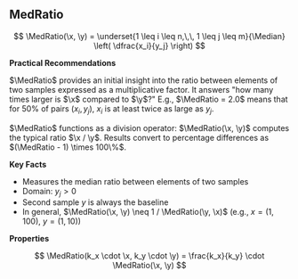 ## MedRatio

$$
\MedRatio(\x, \y) = \underset{1 \leq i \leq n,\,\, 1 \leq j \leq m}{\Median} \left( \dfrac{x_i}{y_j} \right)
$$

**Practical Recommendations**

$\MedRatio$ provides an initial insight into the ratio between elements of two samples expressed as a multiplicative factor.
It answers "how many times larger is $\x$ compared to $\y$?"
E.g., $\MedRatio = 2.0$ means that for $50\%$ of pairs $(x_i, y_j)$, $x_i$ is at least twice as large as $y_j$.

$\MedRatio$ functions as a division operator: $\MedRatio(\x, \y)$ computes the typical ratio $\x / \y$.
Results convert to percentage differences as $(\MedRatio - 1) \times 100\%$.

**Key Facts**

- Measures the median ratio between elements of two samples
- Domain: $y_j > 0$
- Second sample $y$ is always the baseline
- In general, $\MedRatio(\x, \y) \neq 1 / \MedRatio(\y, \x)$ (e.g., $x=(1, 100)$, $y=(1, 10)$)

**Properties**

$$
\MedRatio(k_x \cdot \x, k_y \cdot \y) = \frac{k_x}{k_y} \cdot \MedRatio(\x, \y)
$$

